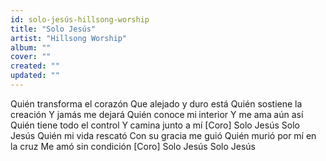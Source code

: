 ```yaml
---
id: solo-jesús-hillsong-worship
title: "Solo Jesús"
artist: "Hillsong Worship"
album: ""
cover: ""
created: ""
updated: ""
---
```


Quién transforma el corazón
Que alejado y duro está
Quién sostiene la creación
Y jamás me dejará
Quién conoce mi interior
Y me ama aún así
Quién tiene todo el control
Y camina junto a mí
[Coro]
Solo Jesús
Solo Jesús
Quién mi vida rescató
Con su gracia me guió
Quién murió por mí en la cruz
Me amó sin condición
[Coro]
Solo Jesús
Solo Jesús